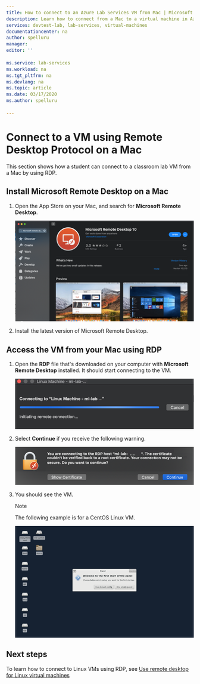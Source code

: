 ```yaml
---
title: How to connect to an Azure Lab Services VM from Mac | Microsoft Docs
description: Learn how to connect from a Mac to a virtual machine in Azure Lab Services.
services: devtest-lab, lab-services, virtual-machines
documentationcenter: na
author: spelluru
manager: 
editor: ''

ms.service: lab-services
ms.workload: na
ms.tgt_pltfrm: na
ms.devlang: na
ms.topic: article
ms.date: 03/17/2020
ms.author: spelluru

---
```


# Connect to a VM using Remote Desktop Protocol on a Mac
This section shows how a student can connect to a classroom lab VM from a Mac by using RDP.

## Install Microsoft Remote Desktop on a Mac
1. Open the App Store on your Mac, and search for **Microsoft Remote Desktop**.

    ![Microsoft Remote Desktop](./media/how-to-use-classroom-lab/install-ms-remote-desktop.png)
1. Install the latest version of Microsoft Remote Desktop. 

## Access the VM from your Mac using RDP
1. Open the **RDP** file that's downloaded on your computer with **Microsoft Remote Desktop** installed. It should start connecting to the VM. 

    ![Connect to VM](./media/how-to-use-classroom-lab/connect-linux-vm.png)
1. Select **Continue** if you receive the following warning. 

    ![Certificate warning](./media/how-to-use-classroom-lab/certificate-error.png)
1. You should see the VM. 

    > [!NOTE]
    > The following example is for a CentOS Linux VM. 

    ![VM](./media/how-to-use-classroom-lab/vm-ui.png)


## Next steps
To learn how to connect to Linux VMs using RDP, see [Use remote desktop for Linux virtual machines](how-to-use-remote-desktop-linux-student.md)



